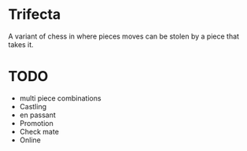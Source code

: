 # Trifecta
A variant of chess in where pieces moves can be stolen by a piece that takes it.

# TODO
* multi piece combinations
* Castling
* en passant
* Promotion
* Check mate
* Online


